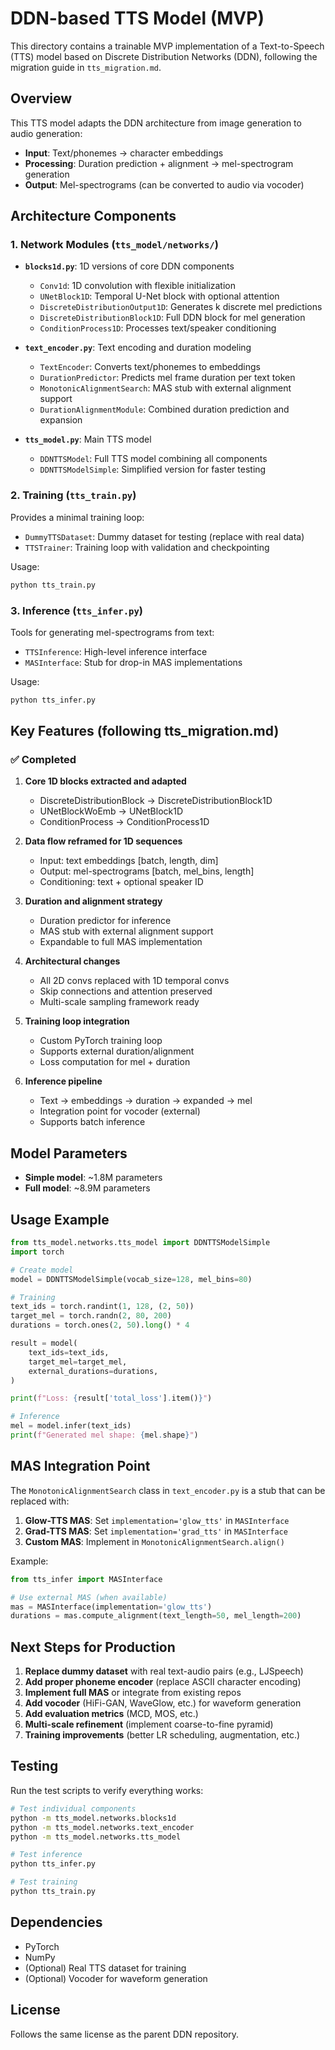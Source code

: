# DDN-based TTS Model (MVP)

This directory contains a trainable MVP implementation of a Text-to-Speech (TTS) model based on Discrete Distribution Networks (DDN), following the migration guide in `tts_migration.md`.

## Overview

This TTS model adapts the DDN architecture from image generation to audio generation:
- **Input**: Text/phonemes → character embeddings
- **Processing**: Duration prediction + alignment → mel-spectrogram generation
- **Output**: Mel-spectrograms (can be converted to audio via vocoder)

## Architecture Components

### 1. Network Modules (`tts_model/networks/`)

- **`blocks1d.py`**: 1D versions of core DDN components
  - `Conv1d`: 1D convolution with flexible initialization
  - `UNetBlock1D`: Temporal U-Net block with optional attention
  - `DiscreteDistributionOutput1D`: Generates k discrete mel predictions
  - `DiscreteDistributionBlock1D`: Full DDN block for mel generation
  - `ConditionProcess1D`: Processes text/speaker conditioning

- **`text_encoder.py`**: Text encoding and duration modeling
  - `TextEncoder`: Converts text/phonemes to embeddings
  - `DurationPredictor`: Predicts mel frame duration per text token
  - `MonotonicAlignmentSearch`: MAS stub with external alignment support
  - `DurationAlignmentModule`: Combined duration prediction and expansion

- **`tts_model.py`**: Main TTS model
  - `DDNTTSModel`: Full TTS model combining all components
  - `DDNTTSModelSimple`: Simplified version for faster testing

### 2. Training (`tts_train.py`)

Provides a minimal training loop:
- `DummyTTSDataset`: Dummy dataset for testing (replace with real data)
- `TTSTrainer`: Training loop with validation and checkpointing

Usage:
```python
python tts_train.py
```

### 3. Inference (`tts_infer.py`)

Tools for generating mel-spectrograms from text:
- `TTSInference`: High-level inference interface
- `MASInterface`: Stub for drop-in MAS implementations

Usage:
```python
python tts_infer.py
```

## Key Features (following tts_migration.md)

### ✅ Completed

1. **Core 1D blocks extracted and adapted**
   - DiscreteDistributionBlock → DiscreteDistributionBlock1D
   - UNetBlockWoEmb → UNetBlock1D
   - ConditionProcess → ConditionProcess1D

2. **Data flow reframed for 1D sequences**
   - Input: text embeddings [batch, length, dim]
   - Output: mel-spectrograms [batch, mel_bins, length]
   - Conditioning: text + optional speaker ID

3. **Duration and alignment strategy**
   - Duration predictor for inference
   - MAS stub with external alignment support
   - Expandable to full MAS implementation

4. **Architectural changes**
   - All 2D convs replaced with 1D temporal convs
   - Skip connections and attention preserved
   - Multi-scale sampling framework ready

5. **Training loop integration**
   - Custom PyTorch training loop
   - Supports external duration/alignment
   - Loss computation for mel + duration

6. **Inference pipeline**
   - Text → embeddings → duration → expanded → mel
   - Integration point for vocoder (external)
   - Supports batch inference

## Model Parameters

- **Simple model**: ~1.8M parameters
- **Full model**: ~8.9M parameters

## Usage Example

```python
from tts_model.networks.tts_model import DDNTTSModelSimple
import torch

# Create model
model = DDNTTSModelSimple(vocab_size=128, mel_bins=80)

# Training
text_ids = torch.randint(1, 128, (2, 50))
target_mel = torch.randn(2, 80, 200)
durations = torch.ones(2, 50).long() * 4

result = model(
    text_ids=text_ids,
    target_mel=target_mel,
    external_durations=durations,
)

print(f"Loss: {result['total_loss'].item()}")

# Inference
mel = model.infer(text_ids)
print(f"Generated mel shape: {mel.shape}")
```

## MAS Integration Point

The `MonotonicAlignmentSearch` class in `text_encoder.py` is a stub that can be replaced with:

1. **Glow-TTS MAS**: Set `implementation='glow_tts'` in `MASInterface`
2. **Grad-TTS MAS**: Set `implementation='grad_tts'` in `MASInterface`
3. **Custom MAS**: Implement in `MonotonicAlignmentSearch.align()`

Example:
```python
from tts_infer import MASInterface

# Use external MAS (when available)
mas = MASInterface(implementation='glow_tts')
durations = mas.compute_alignment(text_length=50, mel_length=200)
```

## Next Steps for Production

1. **Replace dummy dataset** with real text-audio pairs (e.g., LJSpeech)
2. **Add proper phoneme encoder** (replace ASCII character encoding)
3. **Implement full MAS** or integrate from existing repos
4. **Add vocoder** (HiFi-GAN, WaveGlow, etc.) for waveform generation
5. **Add evaluation metrics** (MCD, MOS, etc.)
6. **Multi-scale refinement** (implement coarse-to-fine pyramid)
7. **Training improvements** (better LR scheduling, augmentation, etc.)

## Testing

Run the test scripts to verify everything works:

```bash
# Test individual components
python -m tts_model.networks.blocks1d
python -m tts_model.networks.text_encoder
python -m tts_model.networks.tts_model

# Test inference
python tts_infer.py

# Test training
python tts_train.py
```

## Dependencies

- PyTorch
- NumPy
- (Optional) Real TTS dataset for training
- (Optional) Vocoder for waveform generation

## License

Follows the same license as the parent DDN repository.
